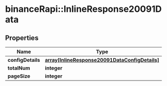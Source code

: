 # binanceRapi::InlineResponse20091Data


## Properties
Name | Type | Description | Notes
------------ | ------------- | ------------- | -------------
**configDetails** | [**array[InlineResponse20091DataConfigDetails]**](inline_response_200_91_data_configDetails.md) |  | 
**totalNum** | **integer** |  | 
**pageSize** | **integer** |  | 


